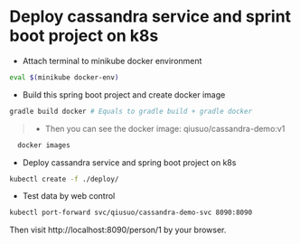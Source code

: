 # Deploy cassandra service and sprint boot project on k8s
- Attach terminal to minikube docker environment
```bash
eval $(minikube docker-env)
```

- Build this spring boot project and create docker image
```bash
gradle build docker # Equals to gradle build + gradle docker
```
> - Then you can see the docker image: qiusuo/cassandra-demo:v1
```bash
  docker images
```

- Deploy cassandra service and spring boot project on k8s
```bash
kubectl create -f ./deploy/
```

- Test data by web control
```bash
kubectl port-forward svc/qiusuo/cassandra-demo-svc 8090:8090
```
Then visit http://localhost:8090/person/1 by your browser.




